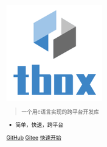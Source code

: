 <img src="/assets/img/logo_text.png" width="50%" />

> 一个用c语言实现的跨平台开发库

- 简单，快速，跨平台

[GitHub](https://github.com/tboox/tbox/)
[Gitee](https://gitee.com/tboox/tbox/)
[快速开始](/zh-cn/getting_started)

